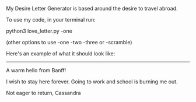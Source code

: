 My Desire Letter Generator is based around the desire to travel abroad.

To use my code, in your terminal run:

python3 love_letter.py -one

(other options to use -one -two -three or -scramble)

Here's an example of what it should look like:

--------------------------------------------------

A warm hello from Banff!

I wish to stay here forever. Going to work and school is burning me out. 

Not eager to return,
Cassandra

